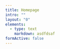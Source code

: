 ```yaml
---
title: Homepage
intro: ""
layout: "0"
elements:
  - type: text
    markdown: asdfdsaf
formActive: false
---
```

